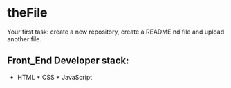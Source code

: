 # theFile
Your first task: create a new repository, create a README.nd file and upload another file.
## Front_End Developer stack:
* HTML
﻿﻿* CSS
﻿﻿* JavaScript
